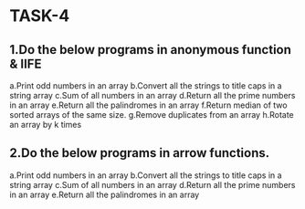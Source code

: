 # TASK-4
## 1.Do the below programs in anonymous function & IIFE
a.Print odd numbers in an array
b.Convert all the strings to title caps in a string array
c.Sum of all numbers in an array
d.Return all the prime numbers in an array
e.Return all the palindromes in an array
f.Return median of two sorted arrays of the same size.
g.Remove duplicates from an array
h.Rotate an array by k times
## 2.Do the below programs in arrow functions.
a.Print odd numbers in an array
b.Convert all the strings to title caps in a string array
c.Sum of all numbers in an array
d.Return all the prime numbers in an array
e.Return all the palindromes in an array
